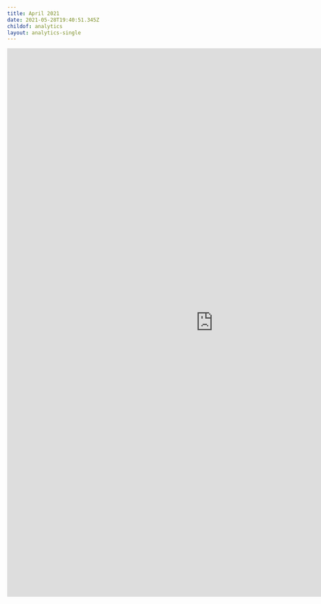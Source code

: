 ```yaml
---
title: April 2021
date: 2021-05-28T19:40:51.345Z
childof: analytics
layout: analytics-single
---
```

<iframe width="960" height="1280" src="https://datastudio.google.com/embed/reporting/ec390eea-c875-4f7f-8d91-78db9cf5f61e/page/tPw8" frameborder="0" style="border:0" allowfullscreen></iframe>
